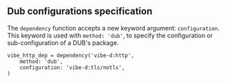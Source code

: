 ## Dub configurations specification

The `dependency` function accepts a new keyword argument: `configuration`.
This keyword is used with `method: 'dub'`, to specify the configuration or
sub-configuration of a DUB's package.

```meson
vibe_http_dep = dependency('vibe-d:http',
    method: 'dub',
    configuration: 'vibe-d:tls/notls',
)
```

